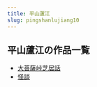 ```yaml
---
title: 平山蘆江
slug: pingshanlujiang10
---
```


## 平山蘆江の作品一覧

- [大菩薩峠芝居話](dapusasangzhijuhuaee)
- [怪談](guaitan5f)
